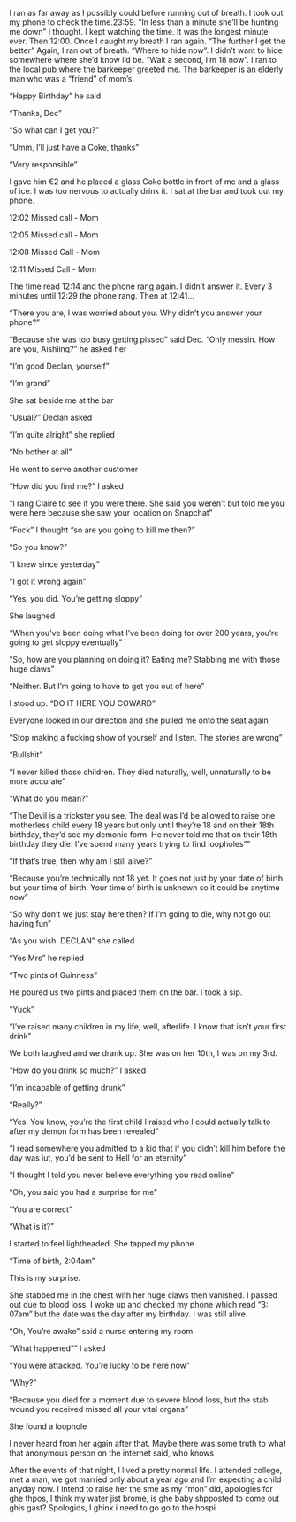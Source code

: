 I ran as far away as I possibly could before running out of breath. I took out my phone to check the time.23:59. “In less than a minute she’ll be hunting me down” I thought. I kept watching the time. It was the longest minute ever. Then 12:00. Once I caught my breath I ran again. “The further I get the better” Again, I ran out of breath. “Where to hide now”. I didn’t want to hide somewhere where she’d know I’d be. “Wait a second, I’m 18 now”. I ran to the local pub where the barkeeper greeted me. The barkeeper is an elderly man who was a “friend” of mom’s. 

“Happy Birthday” he said

“Thanks, Dec”

“So what can I get you?”

“Umm, I’ll just have a Coke, thanks”

“Very responsible”

I gave him €2 and he placed a glass Coke bottle in front of me and a glass of ice. I was too nervous to actually drink it. I sat at the bar and took out my phone. 

12:02 Missed call - Mom

12:05 Missed call - Mom

12:08 Missed Call - Mom

12:11 Missed Call - Mom

The time read 12:14 and the phone rang again. I didn’t answer it. Every 3 minutes until 12:29 the phone rang. Then at 12:41…

“There you are, I was worried about you. Why didn’t you answer your phone?”

“Because she was too busy getting pissed” said Dec. “Only messin. How are you, Aishling?” he asked her

“I’m good Declan, yourself”

“I’m grand”

She sat beside me at the bar

“Usual?” Declan asked

“I’m quite alright” she replied

“No bother at all”

He went to serve another customer

“How did you find me?” I asked

“I rang Claire to see if you were there. She said you weren’t but told me you were here because she saw your location on Snapchat”

“Fuck” I thought  “so are you going to kill me then?”

“So you know?”

“I knew since yesterday”

“I got it wrong again”

“Yes, you did. You’re getting sloppy”

She laughed

“When you’ve been doing what I’ve been doing for over 200 years, you’re going to get sloppy eventually”

“So, how are you planning on doing it? Eating me? Stabbing me with those huge claws”

“Neither. But I’m going to have to get you out of here”

I stood up. “DO IT HERE YOU COWARD”

Everyone looked in our direction and she pulled me onto the seat again

“Stop making a fucking show of yourself and listen. The stories are wrong”

“Bullshit”

“I never killed those children. They died naturally, well, unnaturally to be more accurate”

“What do you mean?”

“The Devil is a trickster you see. The deal was I’d be allowed to raise one motherless child every 18 years but only until they’re 18 and on their 18th birthday, they’d see my demonic form. He never told me that on their 18th birthday they die. I’ve spend many years trying to find loopholes””

“If that’s true, then why am I still alive?”

“Because you’re technically not 18 yet. It goes not just by your date of birth but your time of birth. Your time of birth is unknown so it could be anytime now”

“So why don’t we just stay here then? If I’m going to die, why not go out having fun”

“As you wish. DECLAN” she called

“Yes Mrs” he replied

“Two pints of Guinness”

He poured us two pints and placed them on the bar. I took a sip.

“Yuck”

“I’ve raised many children in my life, well, afterlife. I know that isn’t your first drink”

We both laughed and we drank up. She was on her 10th, I was on my 3rd. 

“How do you drink so much?” I asked

“I’m incapable of getting drunk”

“Really?”

“Yes. You know, you’re the first child I raised who I could actually talk to after my demon form has been revealed”

“I read somewhere you admitted to a kid that if you didn’t kill him before the day was iut, you’d be sent to Hell for an eternity”

“I thought I told you never believe everything you read online”

“Oh, you said you had a surprise for me”

“You are correct”

“What is it?”

I started to feel lightheaded. She tapped my phone. 

“Time of birth, 2:04am”

This is my surprise.

She stabbed me in the chest with her huge claws then vanished. I passed out due to blood loss. I woke up and checked my phone which read “3: 07am” but the date was the day after my birthday. I was still alive. 

“Oh, You’re awake” said a nurse entering my room

“What happened”” I asked

“You were attacked. You’re lucky to be here now”

“Why?”

“Because you died for a moment due to severe blood loss, but the stab wound you received missed all your vital organs”

She found a loophole

I never heard from her again after that. Maybe there was some truth to what that anonymous person on the internet said, who knows

After the events of that night, I lived a pretty normal life. I attended college, met a man, we got married only about a year ago and I’m expecting a child anyday now. I intend to raise her the sme as my “mon” did, apologies for ghe thpos, I think my water jist brome, is ghe baby shpposted to come out ghis gast? Spologids, I ghink i need to go go to the hospi